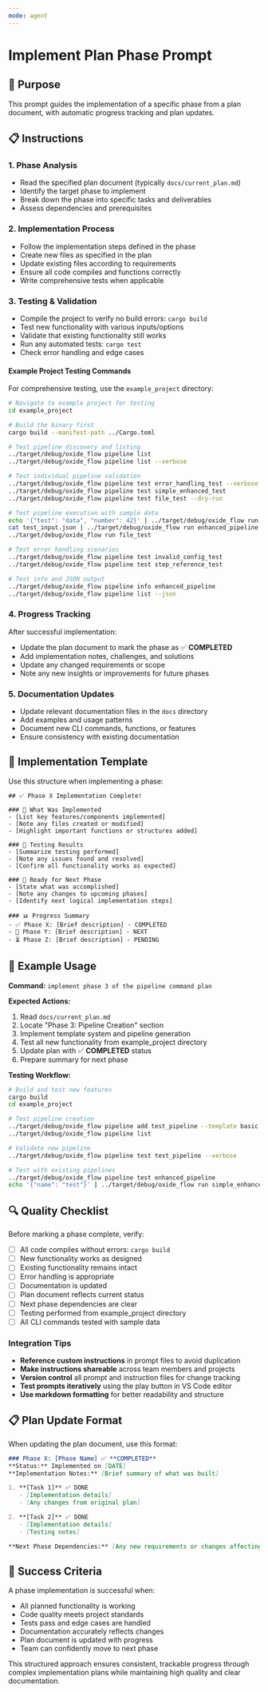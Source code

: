 ```yaml
---
mode: agent
---
```


# Implement Plan Phase Prompt

## 🎯 Purpose
This prompt guides the implementation of a specific phase from a plan document, with automatic progress tracking and plan updates.

## 📋 Instructions

### 1. **Phase Analysis**
- Read the specified plan document (typically `docs/current_plan.md`)
- Identify the target phase to implement
- Break down the phase into specific tasks and deliverables
- Assess dependencies and prerequisites

### 2. **Implementation Process**
- Follow the implementation steps defined in the phase
- Create new files as specified in the plan
- Update existing files according to requirements
- Ensure all code compiles and functions correctly
- Write comprehensive tests when applicable

### 3. **Testing & Validation**
- Compile the project to verify no build errors: `cargo build`
- Test new functionality with various inputs/options
- Validate that existing functionality still works
- Run any automated tests: `cargo test`
- Check error handling and edge cases

#### Example Project Testing Commands
For comprehensive testing, use the `example_project` directory:

```bash
# Navigate to example project for testing
cd example_project

# Build the binary first
cargo build --manifest-path ../Cargo.toml

# Test pipeline discovery and listing
../target/debug/oxide_flow pipeline list
../target/debug/oxide_flow pipeline list --verbose

# Test individual pipeline validation
../target/debug/oxide_flow pipeline test error_handling_test --verbose
../target/debug/oxide_flow pipeline test simple_enhanced_test
../target/debug/oxide_flow pipeline test file_test --dry-run

# Test pipeline execution with sample data
echo '{"test": "data", "number": 42}' | ../target/debug/oxide_flow run simple_enhanced_test
cat test_input.json | ../target/debug/oxide_flow run enhanced_pipeline
../target/debug/oxide_flow run file_test

# Test error handling scenarios
../target/debug/oxide_flow pipeline test invalid_config_test
../target/debug/oxide_flow pipeline test step_reference_test

# Test info and JSON output
../target/debug/oxide_flow pipeline info enhanced_pipeline
../target/debug/oxide_flow pipeline list --json
```

### 4. **Progress Tracking**
After successful implementation:
- Update the plan document to mark the phase as ✅ **COMPLETED**
- Add implementation notes, challenges, and solutions
- Update any changed requirements or scope
- Note any new insights or improvements for future phases

### 5. **Documentation Updates**
- Update relevant documentation files in the `docs` directory
- Add examples and usage patterns
- Document new CLI commands, functions, or features
- Ensure consistency with existing documentation

## 📝 Implementation Template

Use this structure when implementing a phase:

```
## ✅ Phase X Implementation Complete!

### 🎯 What Was Implemented
- [List key features/components implemented]
- [Note any files created or modified]
- [Highlight important functions or structures added]

### 🧪 Testing Results
- [Summarize testing performed]
- [Note any issues found and resolved]
- [Confirm all functionality works as expected]

### 🔄 Ready for Next Phase
- [State what was accomplished]
- [Note any changes to upcoming phases]
- [Identify next logical implementation steps]

### 📊 Progress Summary
- ✅ Phase X: [Brief description] - COMPLETED
- 🔄 Phase Y: [Brief description] - NEXT
- ⏳ Phase Z: [Brief description] - PENDING
```

## 🎯 Example Usage

**Command:** `implement phase 3 of the pipeline command plan`

**Expected Actions:**
1. Read `docs/current_plan.md`
2. Locate "Phase 3: Pipeline Creation" section
3. Implement template system and pipeline generation
4. Test all new functionality from example_project directory
5. Update plan with ✅ **COMPLETED** status
6. Prepare summary for next phase

**Testing Workflow:**
```bash
# Build and test new features
cargo build
cd example_project

# Test pipeline creation
../target/debug/oxide_flow pipeline add test_pipeline --template basic
../target/debug/oxide_flow pipeline list

# Validate new pipeline
../target/debug/oxide_flow pipeline test test_pipeline --verbose

# Test with existing pipelines
../target/debug/oxide_flow pipeline test enhanced_pipeline
echo '{"name": "test"}' | ../target/debug/oxide_flow run simple_enhanced_test
```

## 🔍 Quality Checklist

Before marking a phase complete, verify:
- [ ] All code compiles without errors: `cargo build`
- [ ] New functionality works as designed
- [ ] Existing functionality remains intact
- [ ] Error handling is appropriate
- [ ] Documentation is updated
- [ ] Plan document reflects current status
- [ ] Next phase dependencies are clear
- [ ] Testing performed from example_project directory
- [ ] All CLI commands tested with sample data

### Integration Tips
- **Reference custom instructions** in prompt files to avoid duplication
- **Make instructions shareable** across team members and projects
- **Version control** all prompt and instruction files for change tracking
- **Test prompts iteratively** using the play button in VS Code editor
- **Use markdown formatting** for better readability and structure

## 📋 Plan Update Format

When updating the plan document, use this format:

```markdown
### Phase X: [Phase Name] ✅ **COMPLETED**
**Status:** Implemented on [DATE]
**Implementation Notes:** [Brief summary of what was built]

1. **[Task 1]** ✅ DONE
   - [Implementation details]
   - [Any changes from original plan]

2. **[Task 2]** ✅ DONE
   - [Implementation details]
   - [Testing notes]

**Next Phase Dependencies:** [Any new requirements or changes affecting future phases]
```

## 🚀 Success Criteria

A phase implementation is successful when:
- All planned functionality is working
- Code quality meets project standards
- Tests pass and edge cases are handled
- Documentation accurately reflects changes
- Plan document is updated with progress
- Team can confidently move to next phase

This structured approach ensures consistent, trackable progress through complex implementation plans while maintaining high quality and clear documentation.
